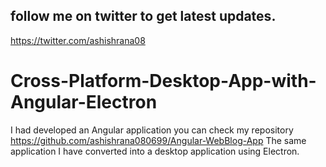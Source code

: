 ## follow me on twitter to get latest updates.
https://twitter.com/ashishrana08

# Cross-Platform-Desktop-App-with-Angular-Electron
I had developed an Angular application you can check my repository https://github.com/ashishrana080699/Angular-WebBlog-App 
The same application I have converted into a desktop application using Electron.
